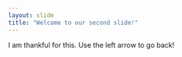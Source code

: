 ```yaml
---
layout: slide
title: "Welcome to our second slide!"
---
```

I am thankful for this.
Use the left arrow to go back!
